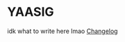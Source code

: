 # YAASIG
idk what to write here lmao
[Changelog]

<!-- External Links -->
[Changelog]: https://github.com/zhahngithub/zhahngithub.github.io/blob/main/incremental/changelog.md
